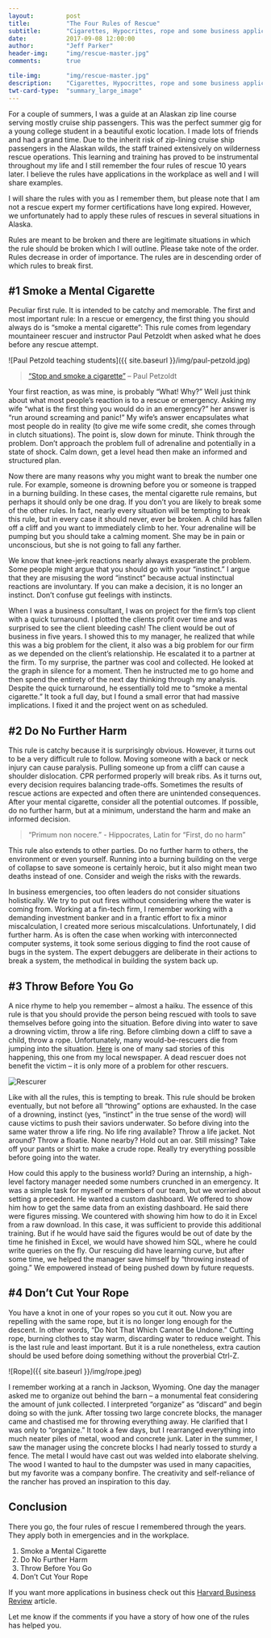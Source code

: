 ```yaml
---
layout:         post
title:          "The Four Rules of Rescue"
subtitle:       "Cigarettes, Hypocrittes, rope and some business applications"
date:           2017-09-08 12:00:00
author:         "Jeff Parker"
header-img:     "img/rescue-master.jpg"
comments:       true

tile-img:       "img/rescue-master.jpg"
description:    "Cigarettes, Hypocrittes, rope and some business applicationss"
twt-card-type:  "summary_large_image"
---
```


For a couple of summers, I was a guide at an Alaskan zip line course serving mostly cruise ship passengers. This was the perfect summer gig for a young college student in a beautiful exotic location. I made lots of friends and had a grand time. Due to the inherit risk of zip-lining cruise ship passengers in the Alaskan wilds, the staff trained extensively on wilderness rescue operations. This learning and training has proved to be instrumental throughout my life and I still remember the four rules of rescue 10 years later. I believe the rules have applications in the workplace as well and I will share examples.

I will share the rules with you as I remember them, but please note that I am not a rescue expert my former certifications have long expired. However, we unfortunately had to apply these rules of rescues in several situations in Alaska.

Rules are meant to be broken and there are legitimate situations in which the rule should be broken which I will outline. Please take note of the order. Rules decrease in order of importance. The rules are in descending order of which rules to break first.

## #1 Smoke a Mental Cigarette

Peculiar first rule. It is intended to be catchy and memorable. The first and most important rule: In a rescue or emergency, the first thing you should always do is “smoke a mental cigarette”: This rule comes from legendary mountaineer rescuer and instructor Paul Petzoldt when asked what he does before any rescue attempt.

![Paul Petzold teaching students]({{ site.baseurl }}/img/paul-petzold.jpg)

> [“Stop and smoke a cigarette”](https://books.google.com/books?id=x6AfjhqyLQ0C&pg=PA31&lpg=PA31&dq=Paul+Petzoldt+smoke+a+cigarette&source=bl&ots=7bsJKTwCTH&sig=dUVVJT3BLHRP4EvVgzY4NNEtl1c&hl=en&sa=X&ved=0ahUKEwjlrJqi5ZPWAhUE34MKHSTBDjcQ6AEISzAI#v=onepage&q=cigarette&f=false) – Paul Petzoldt

Your first reaction, as was mine, is probably “What! Why?” Well just think about what most people’s reaction is to a rescue or emergency. Asking my wife “what is the first thing you would do in an emergency?” her answer is “run around screaming and panic!” My wife’s answer encapsulates what most people do in reality (to give me wife some credit, she comes through in clutch situations). The point is, slow down for minute. Think through the problem. Don’t approach the problem full of adrenaline and potentially in a state of shock. Calm down, get a level head then make an informed and structured plan.

Now there are many reasons why you might want to break the number one rule. For example, someone is drowning before you or someone is trapped in a burning building. In these cases, the mental cigarette rule remains, but perhaps it should only be one drag. If you don’t you are likely to break some of the other rules. In fact, nearly every situation will be tempting to break this rule, but in every case it should never, ever be broken. A child has fallen off a cliff and you want to immediately climb to her. Your adrenaline will be pumping but you should take a calming moment. She may be in pain or unconscious, but she is not going to fall any farther.

We know that knee-jerk reactions nearly always exasperate the problem. Some people might argue that you should go with your “instinct.” I argue that they are misusing the word “instinct” because actual instinctual reactions are involuntary. If you can make a decision, it is no longer an instinct. Don’t confuse gut feelings with instincts.

When I was a business consultant, I was on project for the firm’s top client with a quick turnaround. I plotted the clients profit over time and was surprised to see the client bleeding cash! The client would be out of business in five years. I showed this to my manager, he realized that while this was a big problem for the client, it also was a big problem for our firm as we depended on the client’s relationship. He escalated it to a partner at the firm. To my surprise, the partner was cool and collected. He looked at the graph in silence for a moment. Then he instructed me to go home and then spend the entirety of the next day thinking through my analysis. Despite the quick turnaround, he essentially told me to “smoke a mental cigarette.” It took a full day, but I found a small error that had massive implications. I fixed it and the project went on as scheduled.

## #2 Do No Further Harm

This rule is catchy because it is surprisingly obvious. However, it turns out to be a very difficult rule to follow. Moving someone with a back or neck injury can cause paralysis. Pulling someone up from a cliff can cause a shoulder dislocation. CPR performed properly will break ribs. As it turns out, every decision requires balancing trade-offs. Sometimes the results of rescue actions are expected and often there are unintended consequences. After your mental cigarette, consider all the potential outcomes. If possible, do no further harm, but at a minimum, understand the harm and make an informed decision.

>“Primum non nocere.” - Hippocrates, Latin for “First, do no harm”

This rule also extends to other parties. Do no further harm to others, the environment or even yourself. Running into a burning building on the verge of collapse to save someone is certainly heroic, but it also might mean two deaths instead of one. Consider and weigh the risks with the rewards.

In business emergencies, too often leaders do not consider situations holistically. We try to put out fires without considering where the water is coming from. Working at a fin-tech firm, I remember working with a demanding investment banker and in a frantic effort to fix a minor miscalculation, I created more serious miscalculations. Unfortunately, I did further harm. As is often the case when working with interconnected computer systems, it took some serious digging to find the root cause of bugs in the system. The expert debuggers are deliberate in their actions to break a system, the methodical in building the system back up.

## #3 Throw Before You Go

A nice rhyme to help you remember – almost a haiku. The essence of this rule is that you should provide the person being rescued with tools to save themselves before going into the situation. Before diving into water to save a drowning victim, throw a life ring. Before climbing down a cliff to save a child, throw a rope. Unfortunately, many would-be-rescuers die from jumping into the situation. [Here](https://www.ksl.com/?sid=44443731&nid=148) is one of many sad stories of this happening, this one from my local newspaper. A dead rescuer does not benefit the victim – it is only more of a problem for other rescuers.

![Rescurer](http://www.cbc.ca/interactives/content/images/throwing-lifesaver-1190-lg.png)


Like with all the rules, this is tempting to break. This rule should be broken eventually, but not before all “throwing” options are exhausted. In the case of a drowning, instinct (yes, “instinct” in the true sense of the word) will cause victims to push their saviors underwater. So before diving into the same water throw a life ring. No life ring available? Throw a life jacket. Not around? Throw a floatie. None nearby? Hold out an oar. Still missing? Take off your pants or shirt to make a crude rope. Really try everything possible before going into the water.

How could this apply to the business world? During an internship, a high-level factory manager needed some numbers crunched in an emergency. It was a simple task for myself or members of our team, but we worried about setting a precedent. He wanted a custom dashboard. We offered to show him how to get the same data from an existing dashboard. He said there were figures missing. We countered with showing him how to do it in Excel from a raw download. In this case, it was sufficient to provide this additional training. But if he would have said the figures would be out of date by the time he finished in Excel, we would have showed him SQL, where he could write queries on the fly. Our rescuing did have learning curve, but after some time, we helped the manager save himself by “throwing instead of going.” We empowered instead of being pushed down by future requests.

## #4 Don’t Cut Your Rope

You have a knot in one of your ropes so you cut it out. Now you are repelling with the same rope, but it is no longer long enough for the descent. In other words, “Do Not That Which Cannot Be Undone.” Cutting rope, burning clothes to stay warm, discarding water to reduce weight. This is the last rule and least important. But it is a rule nonetheless, extra caution should be used before doing something without the proverbial Ctrl-Z.

![Rope]({{ site.baseurl }}/img/rope.jpeg)

I remember working at a ranch in Jackson, Wyoming. One day the manager asked me to organize out behind the barn – a monumental feat considering the amount of junk collected. I interpreted “organize” as “discard” and begin doing so with the junk. After tossing two large concrete blocks, the manager came and chastised me for throwing everything away. He clarified that I was only to “organize.” It took a few days, but I rearranged everything into much neater piles of metal, wood and concrete junk. Later in the summer, I saw the manager using the concrete blocks I had nearly tossed to sturdy a fence. The metal I would have cast out was welded into elaborate shelving. The wood I wanted to haul to the dumpster was used in many capacities, but my favorite was a company bonfire. The creativity and self-reliance of the rancher has proved an inspiration to this day.

## Conclusion

There you go, the four rules of rescue I remembered through the years. They apply both in emergencies and in the workplace.
1. Smoke a Mental Cigarette
2. Do No Further Harm
3. Throw Before You Go
4. Don’t Cut Your Rope

If you want more applications in business check out this [Harvard Business Review](https://hbr.org/2011/07/three-steps-to-handling-the-un) article.

Let me know if the comments if you have a story of how one of the rules has helped you.